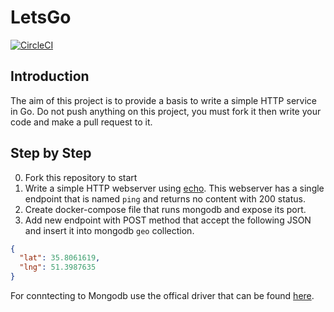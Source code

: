 # LetsGo
[![CircleCI](https://circleci.com/gh/AoLab/LetsGo.svg?style=svg)](https://circleci.com/gh/AoLab/LetsGo)

## Introduction
The aim of this project is to provide a basis to write a simple HTTP service in Go.
Do not push anything on this project, you must fork it then write your code and make a pull request to it.

## Step by Step
0. Fork this repository to start
1. Write a simple HTTP webserver using [echo](https://github.com/labstack/echo). This webserver has a single endpoint 
that is named `ping` and returns no content with 200 status.
2. Create docker-compose file that runs mongodb and expose its port.
3. Add new endpoint with POST method that accept the following JSON and insert it into mongodb `geo` collection.

```json
{
  "lat": 35.8061619,
  "lng": 51.3987635
}
```

For conntecting to Mongodb use the offical driver that can be found [here](https://github.com/mongodb/mongo-go-driver).
